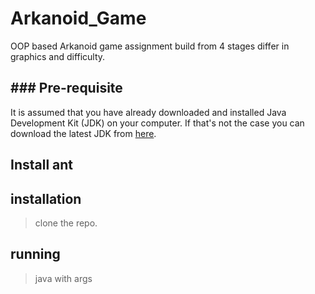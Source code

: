 # Arkanoid_Game
OOP based Arkanoid game assignment build from 4 stages differ in graphics and difficulty.
## ### Pre-requisite
It is assumed that you have already downloaded and installed Java Development Kit (JDK) on your computer.
If that's not the case you can download the latest JDK from [here](https://www.oracle.com/java/technologies/downloads/#jdk20-windows).
## Install ant

## installation
>clone the repo.
## running
>java with args


<!--stackedit_data:
eyJoaXN0b3J5IjpbLTE5MjM5NDg2MDcsOTQ3MTQzMjI3LC0xMz
Y1Njc3NTczXX0=
-->